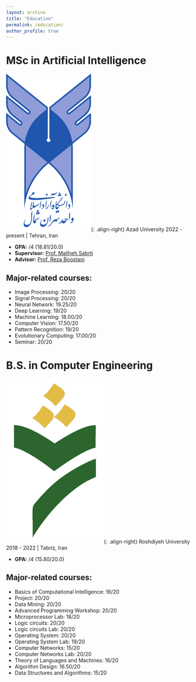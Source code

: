```yaml
---
layout: archive
title: "Education"
permalink: /education/
author_profile: true
---
```



# MSc in Artificial Intelligence
![Tehranshomallogo](/images/Tehranshomallogo.png){: .align-right}
  Azad University
  2022 - present | Tehran, Iran
- **GPA:** /4 (18.81/20.0)
- **Supervisor:** [Prof. Maliheh Sabrti](https://scholar.google.com/citations?user=Qn_ik_gAAAAJ&hl=en&oi=sra)
- **Advisor:** [Prof. Reza Boostani](https://scholar.google.com/citations?user=h-E-Ce4AAAAJ&hl=en)


## Major-related courses:

- Image Processing: 20/20
- Signal Processing: 20/20
- Neural Network: 19.25/20
- Deep Learning: 19/20
- Machine Learning: 18.00/20
- Computer Vision: 17.50/20
- Pattern Recognition: 19/20
- Evolutionary Computing: 17.00/20
- Seminar: 20/20


# B.S. in Computer Engineering
![Roshdiyeh](/images/Roshdiyeh.png){: .align-right}
  Roshdiyeh University
  2018 - 2022 | Tabriz, Iran
- **GPA:** /4 (15.80/20.0)

## Major-related courses:

- Basics of Computational Intelligence: 16/20
- Project: 20/20
- Data Mining: 20/20
- Advanced Programming Workshop: 20/20
- Microprocessor Lab: 18/20
- Logic circuits: 20/20
- Logic circuits Lab: 20/20
- Operating System: 20/20
- Operating System Lab: 19/20
- Computer Networks: 15/20
- Computer Networks Lab: 20/20
- Theory of Languages and Machines: 16/20
- Algorithm Design: 16.50/20
- Data Structures and Algorithms: 15/20
